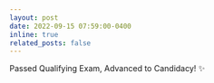 ```yaml
---
layout: post
date: 2022-09-15 07:59:00-0400
inline: true
related_posts: false
---
```


Passed Qualifying Exam, Advanced to Candidacy! :sparkles:
